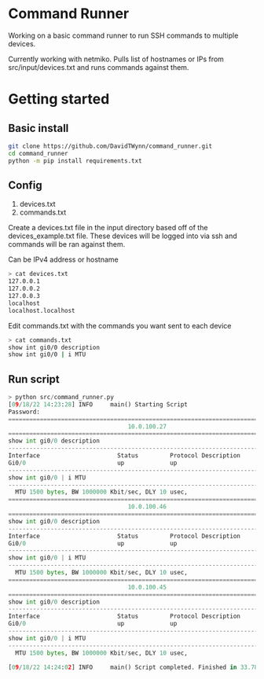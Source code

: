 # Command Runner

Working on a basic command runner to run SSH commands to multiple devices.

Currently working with netmiko. Pulls list of hostnames or IPs from src/input/devices.txt
and runs commands against them.

# Getting started

## Basic install

```bash
git clone https://github.com/DavidTWynn/command_runner.git
cd command_runner
python -m pip install requirements.txt
```

## Config

1. devices.txt
2. commands.txt

Create a devices.txt file in the input directory based off of the devices_example.txt file.
These devices will be logged into via ssh and commands will be ran against them.

Can be IPv4 address or hostname

```bash
> cat devices.txt
127.0.0.1
127.0.0.2
127.0.0.3
localhost
localhost.localhost
```

Edit commands.txt with the commands you want sent to each device

```bash
> cat commands.txt
show int gi0/0 description
show int gi0/0 | i MTU
```

## Run script

```python
> python src/command_runner.py
[09/18/22 14:23:28] INFO     main() Starting Script                                                                                command_runner.py:18Username: david
Password:
===============================================================================
                                  10.0.100.27
===============================================================================
show int gi0/0 description
-------------------------------------------------------------------------------
Interface                      Status         Protocol Description
Gi0/0                          up             up
-------------------------------------------------------------------------------
show int gi0/0 | i MTU
-------------------------------------------------------------------------------
  MTU 1500 bytes, BW 1000000 Kbit/sec, DLY 10 usec,
===============================================================================
                                  10.0.100.46
===============================================================================
show int gi0/0 description
-------------------------------------------------------------------------------
Interface                      Status         Protocol Description
Gi0/0                          up             up
-------------------------------------------------------------------------------
show int gi0/0 | i MTU
-------------------------------------------------------------------------------
  MTU 1500 bytes, BW 1000000 Kbit/sec, DLY 10 usec,
===============================================================================
                                  10.0.100.45
===============================================================================
show int gi0/0 description
-------------------------------------------------------------------------------
Interface                      Status         Protocol Description
Gi0/0                          up             up
-------------------------------------------------------------------------------
show int gi0/0 | i MTU
-------------------------------------------------------------------------------
  MTU 1500 bytes, BW 1000000 Kbit/sec, DLY 10 usec,

[09/18/22 14:24:02] INFO     main() Script completed. Finished in 33.78 second(s)                                                  command_runner.py:41                    INFO     main() DONE
```
